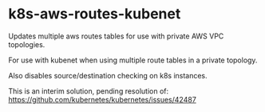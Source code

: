 # k8s-aws-routes-kubenet
Updates multiple aws routes tables for use with private AWS VPC topologies.

For use with kubenet when using multiple route tables in a private topology.

Also disables source/destination checking on k8s instances.

This is an interim solution, pending resolution of: https://github.com/kubernetes/kubernetes/issues/42487
